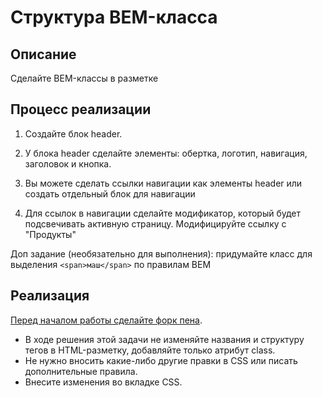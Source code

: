 # Структура BEM-класса

## Описание

Сделайте BEM-классы в разметке

## Процесс реализации

1. Создайте блок header.

2. У блока header сделайте элементы: обертка, логотип, навигация, заголовок и кнопка.

3. Вы можете сделать ссылки навигации как элементы header или создать отдельный блок для навигации

4. Для ссылок в навигации сделайте модификатор, который будет подсвечивать активную страницу. Модифицируйте ссылку с "Продукты"

Доп задание (необязательно для выполнения): придумайте класс для выделения `<span>маш</span>` по правилам BEM 


## Реализация
[Перед началом работы сделайте форк пена](https://codepen.io/Netology/pen/rGEGJm?editors=0100#0).

- В ходе решения этой задачи не изменяйте названия и структуру тегов в HTML-разметку, добавляйте только атрибут class.
- Не нужно вносить какие-либо другие правки в CSS или писать дополнительные правила.
- Внесите изменения во вкладке CSS. 
